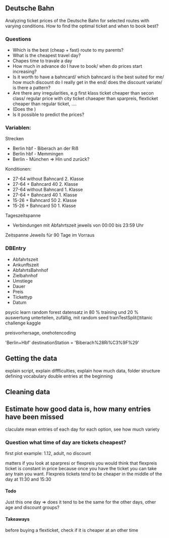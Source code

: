 ## Deutsche Bahn

Analyzing ticket prices of the Deutsche Bahn for selected routes with varying conditions.
How to find the optimal ticket and when to book best?

### Questions
- Which is the best (cheap + fast) route to my parents?
- What is the cheapest travel day?
- Chapes time to travale a day
- How much in advance do I have to book/ when do prices start increasing?
- Is it worth to have a bahncard/ which bahncard is the best suited for me/ how much discount do I really get in the end/ does the discount variate/ is there a pattern?
- Are there any irregularities, e.g first klass ticket cheaper than secon class/ regular price with city ticket chaeaper than sparpreis, flexticket cheaper than regular ticket, ....
- (Does the )
- Is it possible to predict the prices?



### Variablen:
Strecken
- Berlin hbf - Biberach an der Riß
- Berlin hbf - Memmingen
- Berlin - München
  => Hin und zurück?

Konditionen:
- 27-64 without Bahncard 2. Klasse
- 27-64 + Bahncard 40 2. Klasse
- 27-64 without Bahncard 1. Klasse
- 27-64 + Bahncard 40 1. Klasse
- 15-26 + Bahncard 50 2. Klasse
- 15-26 + Bahncard 50 1. Klasse

Tageszeitspanne
- Verbindungen mit Abfahrtszeit jeweils von 00:00 bis 23:59 Uhr

Zeitspanne
Jeweils für 90 Tage im Vorraus

### DBEntry
- Abfahrtszeit
- Ankunftszeit
- AbfahrtsBahnhof
- Zielbahnhof
- Umstiege
- Dauer
- Preis
- Tickettyp
- Datum

psycic learn random forest datensatz in 80 % training und 20 % auswertung unterteilen, zufällig, mit random seed
trainTestSplit()titanic challenge kaggle

preisvorhersage, onehotencoding 

'Berlin+Hbf'
    destinationStation = 'Biberach%28Ri%C3%9F%29'


## Getting the data
explain script, explain diffficulties, explain how much data, folder structure
defining vocabulary
double entries at the beginning

## Cleaning data

## Estimate how good data is, how many entries have been missed
claculate mean entries of each day for each option, see how much variety



### Question what time of day are tickets cheapest?

first plot example: 1.12, adult, no discount

matters if you look at sparpresi or flexpreis
you would think that flexpreis ticket is constant in price because once you have the ticket you can take any train you want. 
Flexpreis tickets tend to be cheaper in the middle of the day at 11:30 and 15:30

#### Todo
Just this one day => does it tend to be the same for the other days, other age and discount groups?

#### Takeaways
before buying a flexticket, check if it is cheaper at an other time